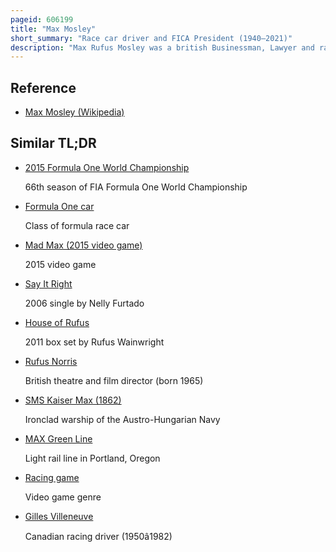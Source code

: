 ```yaml
---
pageid: 606199
title: "Max Mosley"
short_summary: "Race car driver and FICA President (1940–2021)"
description: "Max Rufus Mosley was a british Businessman, Lawyer and racing Driver. He served as President of the Fdration international de l'automobile the governing Body for Formula one."
---
```


## Reference

- [Max Mosley (Wikipedia)](https://en.wikipedia.org/?curid=606199)

## Similar TL;DR

- [2015 Formula One World Championship](/tldr/en/2015-formula-one-world-championship)

  66th season of FIA Formula One World Championship

- [Formula One car](/tldr/en/formula-one-car)

  Class of formula race car

- [Mad Max (2015 video game)](/tldr/en/mad-max-2015-video-game)

  2015 video game

- [Say It Right](/tldr/en/say-it-right)

  2006 single by Nelly Furtado

- [House of Rufus](/tldr/en/house-of-rufus)

  2011 box set by Rufus Wainwright

- [Rufus Norris](/tldr/en/rufus-norris)

  British theatre and film director (born 1965)

- [SMS Kaiser Max (1862)](/tldr/en/sms-kaiser-max-1862)

  Ironclad warship of the Austro-Hungarian Navy

- [MAX Green Line](/tldr/en/max-green-line)

  Light rail line in Portland, Oregon

- [Racing game](/tldr/en/racing-game)

  Video game genre

- [Gilles Villeneuve](/tldr/en/gilles-villeneuve)

  Canadian racing driver (1950â1982)
